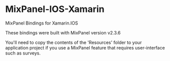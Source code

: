 MixPanel-IOS-Xamarin
====================

MixPanel Bindings for Xamarin.IOS

These bindings were built with MixPanel version v2.3.6

You'll need to copy the contents of the 'Resources' folder to your application project if you use a MixPanel feature
that requires user-interface such as surveys.

